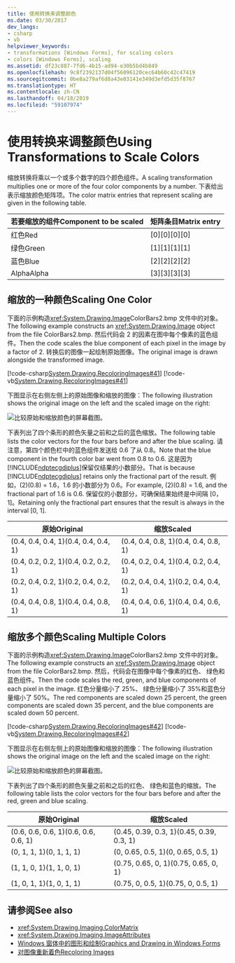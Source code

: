 ```yaml
---
title: 使用转换来调整颜色
ms.date: 03/30/2017
dev_langs:
- csharp
- vb
helpviewer_keywords:
- transformations [Windows Forms], for scaling colors
- colors [Windows Forms], scaling
ms.assetid: df23c887-7fd6-4b15-ad94-e30b5bd4b849
ms.openlocfilehash: 9c8f2392137d04f56096120cec64b60c42c47419
ms.sourcegitcommit: 0be8a279af6d8a43e03141e349d3efd5d35f8767
ms.translationtype: HT
ms.contentlocale: zh-CN
ms.lasthandoff: 04/18/2019
ms.locfileid: "59107974"
---
```

# <a name="using-transformations-to-scale-colors"></a><span data-ttu-id="c071f-102">使用转换来调整颜色</span><span class="sxs-lookup"><span data-stu-id="c071f-102">Using Transformations to Scale Colors</span></span>
<span data-ttu-id="c071f-103">缩放转换将乘以一个或多个数字的四个颜色组件。</span><span class="sxs-lookup"><span data-stu-id="c071f-103">A scaling transformation multiplies one or more of the four color components by a number.</span></span> <span data-ttu-id="c071f-104">下表给出表示缩放颜色矩阵项。</span><span class="sxs-lookup"><span data-stu-id="c071f-104">The color matrix entries that represent scaling are given in the following table.</span></span>  
  
|<span data-ttu-id="c071f-105">若要缩放的组件</span><span class="sxs-lookup"><span data-stu-id="c071f-105">Component to be scaled</span></span>|<span data-ttu-id="c071f-106">矩阵条目</span><span class="sxs-lookup"><span data-stu-id="c071f-106">Matrix entry</span></span>|  
|----------------------------|------------------|  
|<span data-ttu-id="c071f-107">红色</span><span class="sxs-lookup"><span data-stu-id="c071f-107">Red</span></span>|<span data-ttu-id="c071f-108">[0][0]</span><span class="sxs-lookup"><span data-stu-id="c071f-108">[0][0]</span></span>|  
|<span data-ttu-id="c071f-109">绿色</span><span class="sxs-lookup"><span data-stu-id="c071f-109">Green</span></span>|<span data-ttu-id="c071f-110">[1][1]</span><span class="sxs-lookup"><span data-stu-id="c071f-110">[1][1]</span></span>|  
|<span data-ttu-id="c071f-111">蓝色</span><span class="sxs-lookup"><span data-stu-id="c071f-111">Blue</span></span>|<span data-ttu-id="c071f-112">[2][2]</span><span class="sxs-lookup"><span data-stu-id="c071f-112">[2][2]</span></span>|  
|<span data-ttu-id="c071f-113">Alpha</span><span class="sxs-lookup"><span data-stu-id="c071f-113">Alpha</span></span>|<span data-ttu-id="c071f-114">[3][3]</span><span class="sxs-lookup"><span data-stu-id="c071f-114">[3][3]</span></span>|  
  
## <a name="scaling-one-color"></a><span data-ttu-id="c071f-115">缩放的一种颜色</span><span class="sxs-lookup"><span data-stu-id="c071f-115">Scaling One Color</span></span>  
 <span data-ttu-id="c071f-116">下面的示例构造<xref:System.Drawing.Image>ColorBars2.bmp 文件中的对象。</span><span class="sxs-lookup"><span data-stu-id="c071f-116">The following example constructs an <xref:System.Drawing.Image> object from the file ColorBars2.bmp.</span></span> <span data-ttu-id="c071f-117">然后代码会 2 的因素在图中每个像素的蓝色组件。</span><span class="sxs-lookup"><span data-stu-id="c071f-117">Then the code scales the blue component of each pixel in the image by a factor of 2.</span></span> <span data-ttu-id="c071f-118">转换后的图像一起绘制原始图像。</span><span class="sxs-lookup"><span data-stu-id="c071f-118">The original image is drawn alongside the transformed image.</span></span>  
  
 [!code-csharp[System.Drawing.RecoloringImages#41](~/samples/snippets/csharp/VS_Snippets_Winforms/System.Drawing.RecoloringImages/CS/Class1.cs#41)]
 [!code-vb[System.Drawing.RecoloringImages#41](~/samples/snippets/visualbasic/VS_Snippets_Winforms/System.Drawing.RecoloringImages/VB/Class1.vb#41)]  
  
 <span data-ttu-id="c071f-119">下图显示在右侧左侧上的原始图像和缩放的图像：</span><span class="sxs-lookup"><span data-stu-id="c071f-119">The following illustration shows the original image on the left and the scaled image on the right:</span></span>  
  
 ![比较原始和缩放颜色的屏幕截图。](./media/using-transformations-to-scale-colors/four-bar-scale-one-color.png)  
  
 <span data-ttu-id="c071f-121">下表列出了四个条形的颜色矢量之前和之后的蓝色缩放。</span><span class="sxs-lookup"><span data-stu-id="c071f-121">The following table lists the color vectors for the four bars before and after the blue scaling.</span></span> <span data-ttu-id="c071f-122">请注意，第四个颜色栏中的蓝色组件发送给 0.6 了从 0.8。</span><span class="sxs-lookup"><span data-stu-id="c071f-122">Note that the blue component in the fourth color bar went from 0.8 to 0.6.</span></span> <span data-ttu-id="c071f-123">这是因为[!INCLUDE[ndptecgdiplus](../../../../includes/ndptecgdiplus-md.md)]保留仅结果的小数部分。</span><span class="sxs-lookup"><span data-stu-id="c071f-123">That is because [!INCLUDE[ndptecgdiplus](../../../../includes/ndptecgdiplus-md.md)] retains only the fractional part of the result.</span></span> <span data-ttu-id="c071f-124">例如，(2)(0.8) = 1.6，1.6 的小数部分为 0.6。</span><span class="sxs-lookup"><span data-stu-id="c071f-124">For example, (2)(0.8) = 1.6, and the fractional part of 1.6 is 0.6.</span></span> <span data-ttu-id="c071f-125">保留仅的小数部分，可确保结果始终是中间隔 [0，1]。</span><span class="sxs-lookup"><span data-stu-id="c071f-125">Retaining only the fractional part ensures that the result is always in the interval [0, 1].</span></span>  
  
|<span data-ttu-id="c071f-126">原始</span><span class="sxs-lookup"><span data-stu-id="c071f-126">Original</span></span>|<span data-ttu-id="c071f-127">缩放</span><span class="sxs-lookup"><span data-stu-id="c071f-127">Scaled</span></span>|  
|--------------|------------|  
|<span data-ttu-id="c071f-128">(0.4, 0.4, 0.4, 1)</span><span class="sxs-lookup"><span data-stu-id="c071f-128">(0.4, 0.4, 0.4, 1)</span></span>|<span data-ttu-id="c071f-129">(0.4, 0.4, 0.8, 1)</span><span class="sxs-lookup"><span data-stu-id="c071f-129">(0.4, 0.4, 0.8, 1)</span></span>|  
|<span data-ttu-id="c071f-130">(0.4, 0.2, 0.2, 1)</span><span class="sxs-lookup"><span data-stu-id="c071f-130">(0.4, 0.2, 0.2, 1)</span></span>|<span data-ttu-id="c071f-131">(0.4, 0.2, 0.4, 1)</span><span class="sxs-lookup"><span data-stu-id="c071f-131">(0.4, 0.2, 0.4, 1)</span></span>|  
|<span data-ttu-id="c071f-132">(0.2, 0.4, 0.2, 1)</span><span class="sxs-lookup"><span data-stu-id="c071f-132">(0.2, 0.4, 0.2, 1)</span></span>|<span data-ttu-id="c071f-133">(0.2, 0.4, 0.4, 1)</span><span class="sxs-lookup"><span data-stu-id="c071f-133">(0.2, 0.4, 0.4, 1)</span></span>|  
|<span data-ttu-id="c071f-134">(0.4, 0.4, 0.8, 1)</span><span class="sxs-lookup"><span data-stu-id="c071f-134">(0.4, 0.4, 0.8, 1)</span></span>|<span data-ttu-id="c071f-135">(0.4, 0.4, 0.6, 1)</span><span class="sxs-lookup"><span data-stu-id="c071f-135">(0.4, 0.4, 0.6, 1)</span></span>|  
  
## <a name="scaling-multiple-colors"></a><span data-ttu-id="c071f-136">缩放多个颜色</span><span class="sxs-lookup"><span data-stu-id="c071f-136">Scaling Multiple Colors</span></span>  
 <span data-ttu-id="c071f-137">下面的示例构造<xref:System.Drawing.Image>ColorBars2.bmp 文件中的对象。</span><span class="sxs-lookup"><span data-stu-id="c071f-137">The following example constructs an <xref:System.Drawing.Image> object from the file ColorBars2.bmp.</span></span> <span data-ttu-id="c071f-138">然后，代码会在图像中每个像素的红色、 绿色和蓝色组件。</span><span class="sxs-lookup"><span data-stu-id="c071f-138">Then the code scales the red, green, and blue components of each pixel in the image.</span></span> <span data-ttu-id="c071f-139">红色分量缩小了 25%、 绿色分量缩小了 35%和蓝色分量缩小了 50%。</span><span class="sxs-lookup"><span data-stu-id="c071f-139">The red components are scaled down 25 percent, the green components are scaled down 35 percent, and the blue components are scaled down 50 percent.</span></span>  
  
 [!code-csharp[System.Drawing.RecoloringImages#42](~/samples/snippets/csharp/VS_Snippets_Winforms/System.Drawing.RecoloringImages/CS/Class1.cs#42)]
 [!code-vb[System.Drawing.RecoloringImages#42](~/samples/snippets/visualbasic/VS_Snippets_Winforms/System.Drawing.RecoloringImages/VB/Class1.vb#42)]  
  
 <span data-ttu-id="c071f-140">下图显示在右侧左侧上的原始图像和缩放的图像：</span><span class="sxs-lookup"><span data-stu-id="c071f-140">The following illustration shows the original image on the left and the scaled image on the right:</span></span>  
  
 ![比较原始和缩放颜色的屏幕截图。](./media/using-transformations-to-scale-colors/four-bar-scale-multiple-colors.png)  
  
 <span data-ttu-id="c071f-142">下表列出了四个条形的颜色矢量之前和之后的红色、 绿色和蓝色的缩放。</span><span class="sxs-lookup"><span data-stu-id="c071f-142">The following table lists the color vectors for the four bars before and after the red, green and blue scaling.</span></span>  
  
|<span data-ttu-id="c071f-143">原始</span><span class="sxs-lookup"><span data-stu-id="c071f-143">Original</span></span>|<span data-ttu-id="c071f-144">缩放</span><span class="sxs-lookup"><span data-stu-id="c071f-144">Scaled</span></span>|  
|--------------|------------|  
|<span data-ttu-id="c071f-145">(0.6, 0.6, 0.6, 1)</span><span class="sxs-lookup"><span data-stu-id="c071f-145">(0.6, 0.6, 0.6, 1)</span></span>|<span data-ttu-id="c071f-146">(0.45, 0.39, 0.3, 1)</span><span class="sxs-lookup"><span data-stu-id="c071f-146">(0.45, 0.39, 0.3, 1)</span></span>|  
|<span data-ttu-id="c071f-147">(0, 1, 1, 1)</span><span class="sxs-lookup"><span data-stu-id="c071f-147">(0, 1, 1, 1)</span></span>|<span data-ttu-id="c071f-148">(0, 0.65, 0.5, 1)</span><span class="sxs-lookup"><span data-stu-id="c071f-148">(0, 0.65, 0.5, 1)</span></span>|  
|<span data-ttu-id="c071f-149">(1, 1, 0, 1)</span><span class="sxs-lookup"><span data-stu-id="c071f-149">(1, 1, 0, 1)</span></span>|<span data-ttu-id="c071f-150">(0.75, 0.65, 0, 1)</span><span class="sxs-lookup"><span data-stu-id="c071f-150">(0.75, 0.65, 0, 1)</span></span>|  
|<span data-ttu-id="c071f-151">(1, 0, 1, 1)</span><span class="sxs-lookup"><span data-stu-id="c071f-151">(1, 0, 1, 1)</span></span>|<span data-ttu-id="c071f-152">(0.75, 0, 0.5, 1)</span><span class="sxs-lookup"><span data-stu-id="c071f-152">(0.75, 0, 0.5, 1)</span></span>|  
  
## <a name="see-also"></a><span data-ttu-id="c071f-153">请参阅</span><span class="sxs-lookup"><span data-stu-id="c071f-153">See also</span></span>

- <xref:System.Drawing.Imaging.ColorMatrix>
- <xref:System.Drawing.Imaging.ImageAttributes>
- [<span data-ttu-id="c071f-154">Windows 窗体中的图形和绘制</span><span class="sxs-lookup"><span data-stu-id="c071f-154">Graphics and Drawing in Windows Forms</span></span>](graphics-and-drawing-in-windows-forms.md)
- [<span data-ttu-id="c071f-155">对图像重新着色</span><span class="sxs-lookup"><span data-stu-id="c071f-155">Recoloring Images</span></span>](recoloring-images.md)
